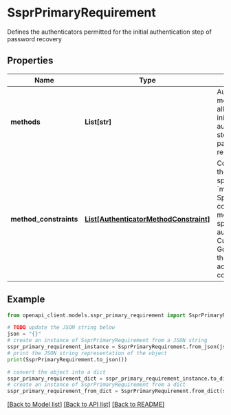 # SsprPrimaryRequirement

Defines the authenticators permitted for the initial authentication step of password recovery

## Properties

Name | Type | Description | Notes
------------ | ------------- | ------------- | -------------
**methods** | **List[str]** | Authenticator methods allowed for the initial authentication step of password recovery | [optional] 
**method_constraints** | [**List[AuthenticatorMethodConstraint]**](AuthenticatorMethodConstraint.md) | Constraints on the values specified in the &#x60;methods&#x60; array. Specifying a constraint limits methods to specific authenticator(s). Currently, Google OTP is the only accepted constraint. | [optional] 

## Example

```python
from openapi_client.models.sspr_primary_requirement import SsprPrimaryRequirement

# TODO update the JSON string below
json = "{}"
# create an instance of SsprPrimaryRequirement from a JSON string
sspr_primary_requirement_instance = SsprPrimaryRequirement.from_json(json)
# print the JSON string representation of the object
print(SsprPrimaryRequirement.to_json())

# convert the object into a dict
sspr_primary_requirement_dict = sspr_primary_requirement_instance.to_dict()
# create an instance of SsprPrimaryRequirement from a dict
sspr_primary_requirement_from_dict = SsprPrimaryRequirement.from_dict(sspr_primary_requirement_dict)
```
[[Back to Model list]](../README.md#documentation-for-models) [[Back to API list]](../README.md#documentation-for-api-endpoints) [[Back to README]](../README.md)


